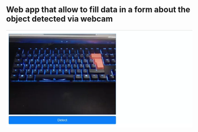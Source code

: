 ## Web app that allow to fill data in a form about the object detected via webcam 

![Screenshot](inventory-screenshot.webp "Inventory screenshot")